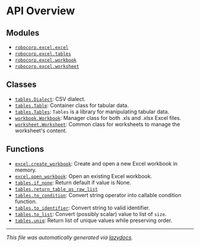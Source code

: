 <!-- markdownlint-disable -->

# API Overview

## Modules

- [`robocorp.excel.excel`](./robocorp.excel.excel.md#module-robocorpexcelexcel)
- [`robocorp.excel.tables`](./robocorp.excel.tables.md#module-robocorpexceltables)
- [`robocorp.excel.workbook`](./robocorp.excel.workbook.md#module-robocorpexcelworkbook)
- [`robocorp.excel.worksheet`](./robocorp.excel.worksheet.md#module-robocorpexcelworksheet)

## Classes

- [`tables.Dialect`](./robocorp.excel.tables.md#class-dialect): CSV dialect.
- [`tables.Table`](./robocorp.excel.tables.md#class-table): Container class for tabular data.
- [`tables.Tables`](./robocorp.excel.tables.md#class-tables): ``Tables`` is a library for manipulating tabular data.
- [`workbook.Workbook`](./robocorp.excel.workbook.md#class-workbook): Manager class for both .xls and .xlsx Excel files.
- [`worksheet.Worksheet`](./robocorp.excel.worksheet.md#class-worksheet): Common class for worksheets to manage the worksheet's content.

## Functions

- [`excel.create_workbook`](./robocorp.excel.excel.md#function-create_workbook): Create and open a new Excel workbook in memory.
- [`excel.open_workbook`](./robocorp.excel.excel.md#function-open_workbook): Open an existing Excel workbook.
- [`tables.if_none`](./robocorp.excel.tables.md#function-if_none): Return default if value is None.
- [`tables.return_table_as_raw_list`](./robocorp.excel.tables.md#function-return_table_as_raw_list)
- [`tables.to_condition`](./robocorp.excel.tables.md#function-to_condition): Convert string operator into callable condition function.
- [`tables.to_identifier`](./robocorp.excel.tables.md#function-to_identifier): Convert string to valid identifier.
- [`tables.to_list`](./robocorp.excel.tables.md#function-to_list): Convert (possibly scalar) value to list of `size`.
- [`tables.uniq`](./robocorp.excel.tables.md#function-uniq): Return list of unique values while preserving order.


---

_This file was automatically generated via [lazydocs](https://github.com/ml-tooling/lazydocs)._
